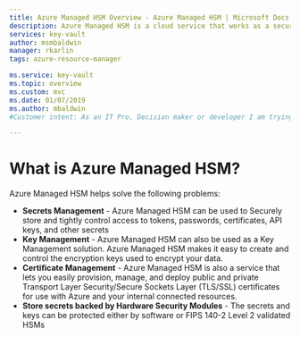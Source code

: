 ```yaml
---
title: Azure Managed HSM Overview - Azure Managed HSM | Microsoft Docs
description: Azure Managed HSM is a cloud service that works as a secure secrets store.
services: key-vault
author: msmbaldwin
manager: rkarlin
tags: azure-resource-manager

ms.service: key-vault
ms.topic: overview
ms.custom: mvc
ms.date: 01/07/2019
ms.author: mbaldwin
#Customer intent: As an IT Pro, Decision maker or developer I am trying to learn what Managed HSM is and if it offers anything that could be used in my organization.

---
```

# What is Azure Managed HSM?

Azure Managed HSM helps solve the following problems:

- **Secrets Management** - Azure Managed HSM can be used to Securely store and tightly control access to tokens, passwords, certificates, API keys, and other secrets
- **Key Management** - Azure Managed HSM can also be used as a Key Management solution. Azure Managed HSM makes it easy to create and control the encryption keys used to encrypt your data. 
- **Certificate Management** - Azure Managed HSM is also a service that lets you easily provision, manage, and deploy public and private Transport Layer Security/Secure Sockets Layer (TLS/SSL) certificates for use with Azure and your internal connected resources. 
- **Store secrets backed by Hardware Security Modules** - The secrets and keys can be protected either by software or FIPS 140-2 Level 2 validated HSMs

